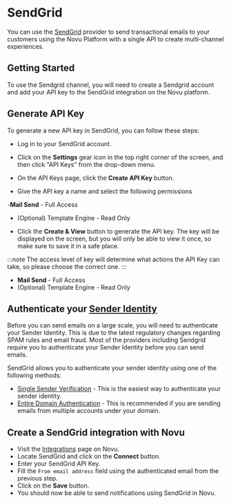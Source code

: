 # SendGrid

You can use the [SendGrid](https://sendgrid.com/) provider to send transactional emails to your customers using the Novu Platform with a single API to create multi-channel experiences.

## Getting Started

To use the Sendgrid channel, you will need to create a Sendgrid account and add your API key to the SendGrid integration on the Novu platform.

## Generate API Key

To generate a new API key in SendGrid, you can follow these steps:

- Log in to your SendGrid account.

- Click on the **Settings** gear icon in the top right corner of the screen, and then click "API Keys" from the drop-down menu.

- On the API Keys page, click the **Create API Key** button.

- Give the API key a name and select the following permissions

-**Mail Send** - Full Access

- (Optional) Template Engine - Read Only

- Click the **Create & View** button to generate the API key. The key will be displayed on the screen, but you will only be able to view it once, so make sure to save it in a safe place.

:::note
The access level of key will determine what actions the API Key can take, so please choose the correct one.
:::

- **Mail Send** - Full Access
- (Optional) Template Engine - Read Only

## Authenticate your [Sender Identity](https://docs.sendgrid.com/for-developers/sending-email/sender-identity)

Before you can send emails on a large scale, you will need to authenticate your Sender Identity. This is due to the latest regulatory changes regarding SPAM rules and email fraud. Most of the providers including Sendgrid require you to authenticate your Sender Identity before you can send emails.

SendGrid allows you to authenticate your sender identity using one of the following methods:

- [Single Sender Verification](https://docs.sendgrid.com/ui/sending-email/sender-verification) - This is the easiest way to authenticate your sender identity.
- [Entire Domain Authentication](https://docs.sendgrid.com/ui/account-and-settings/how-to-set-up-domain-authentication) - This is recommended if you are sending emails from multiple accounts under your domain.

## Create a SendGrid integration with Novu

- Visit the [Integrations](https://web.novu.co/integrations) page on Novu.
- Locate SendGrid and click on the **Connect** button.
- Enter your SendGrid API Key.
- Fill the `From email address` field using the authenticated email from the previous step.
- Click on the **Save** button.
- You should now be able to send notifications using SendGrid in Novu.
